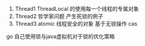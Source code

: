 1. Thread1  ThreadLocal 的使用每一个线程的专属对象
2. Thread2  哲学家问题 产生死锁的例子
3. Thread3  atomic 线程安全的对象 基于无锁操作 cas


go       自己使用锁与java虚拟机对于锁的优化策略
